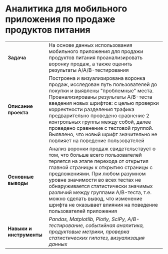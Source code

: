 # Аналитика для мобильного приложения по продаже продуктов питания

<table>
  <tr><td><b>Задача</b></td>
    <td>На основе данных использования мобильного приложения для продажи продуктов питания проанализировать воронку продаж, а также оценить результаты A/A/B-тестирования </td></tr>
  <tr><td><b>Описание проекта</b></td>
    <td>Построена и визуализирована воронка продаж, исследован путь пользователей до покупки и выявлены "проблемные" места. Проанализированы результаты A/B-теста введения новых шрифтов: с целью проверки корректности разделения трафика предварительно проведено сравнение 2 контрольных группы между собой, далее проведено сравнение с тестовой группой. Выявлено, что новый шрифт значительно не повлияет на поведение пользователей</td></tr>
  <tr><td><b>Основные выводы</b></td>
    <td>Анализ воронки продаж свидетельствует о том, что больше всего пользователей теряется на этапе перехода от открытия главной страницы к открытию страницы с предложениями. При любом разумном уровне значимости во всех тестах не обнаруживается статистически значимых различий между группами A/B-теста, т.е. можно сделать вывод, что изменение шрифта не оказывает влияния на поведение пользователей приложения</td></tr>
  <tr><td><b>Навыки и инструменты</b></td>
    <td><i>Pandas, Matplotlib, Plotly, SciPy, A/B-тестирование, событийная аналитика, продуктовые метрики, проверка статистических гипотез, визуализация данных</i></td></tr>
</table>
